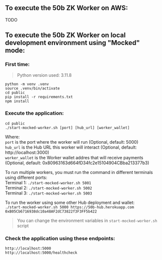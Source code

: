 ## To execute the 50b ZK Worker on AWS:

TODO

## To execute the 50b ZK Worker on local development environment using "Mocked" mode:

### First time:

> Python version used: 3.11.8

```
python -m venv .venv
source .venv/bin/activate
cd public
pip install -r requirements.txt
npm install
```

### Execute the application:

```
cd public
./start-mocked-worker.sh [port] [hub_url] [worker_wallet]
```

Where:  
`port` is the port where the worker will run (Optional, default: 5000)  
`hub_url` is the Hub URL this worker will interact (Optional, default: http://localhost:3000)  
`worker_wallet` is the Worker wallet addres that will receive payments (Optional, default: 0x80963163d664fD34fc2e15104904CBba213377b3)

To run multiple workers, you must run the command in different terminals using different ports:  
Terminal 1: `./start-mocked-worker.sh 5001`  
Terminal 2: `./start-mocked-worker.sh 5002`  
Terminal 3: `./start-mocked-worker.sh 5003`

To run the worker using some other Hub deployment and wallet:  
`./start-mocked-worker.sh 5000 https://50b-hub.herokuapp.com 0xB05Cb6716938dc10a48AF2dC73822f3F3FF5b422`

> You can change the environment variables in `start-mocked-worker.sh` script

### Check the application using these endpoints:

```
http://localhost:5000
http://localhost:5000/healthcheck
```
